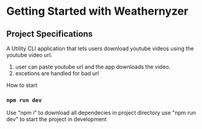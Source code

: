 # Getting Started with Weathernyzer

## Project Specifications

A Utility CLI application that lets users download youtube videos using the youtube video url.

1. user can paste youtube url and the app downloads the video.
2. excetions are handled for bad url

How to start

### `npm run dev`

Use "npm i" to download all dependecies in project directory
use "npm run dev" to start the project in development
